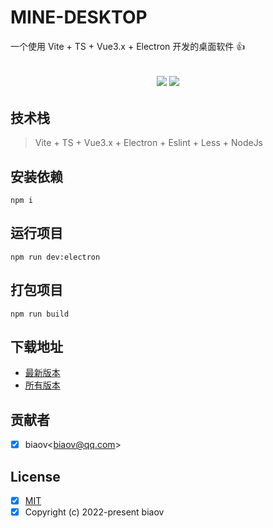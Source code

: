 # MINE-DESKTOP

一个使用 Vite + TS + Vue3.x + Electron 开发的桌面软件 👍

<h2 align="center">
  <a href="https://github.com/biaov/mine-desktop/releases/tag/v1.0.0"><img src="https://img.shields.io/badge/version-1.0.0-blue" /></a>
  <a href="https://github.com/biaov/mine-desktop/blob/master/LICENSE"><img src="https://img.shields.io/github/license/biaov/mine-desktop.svg" /></a>
</h2>

## 技术栈

> Vite + TS + Vue3.x + Electron + Eslint + Less + NodeJs

## 安装依赖

```Basic
npm i
```

## 运行项目

```Basic
npm run dev:electron
```

## 打包项目

```Basic
npm run build
```

## 下载地址

- [最新版本](https://github.com/biaov/mine-desktop/releases/tag/v1.0.0)
- [所有版本](https://github.com/biaov/mine-desktop/releases)

## 贡献者

- [x] biaov\<biaov@qq.com\>

## License

- [x] [MIT](https://github.com/biaov/mine-desktop/blob/master/LICENSE)
- [x] Copyright (c) 2022-present biaov
